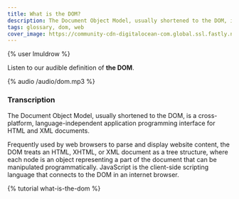 ```yaml
---
title: What is the DOM?
description: The Document Object Model, usually shortened to the DOM, is a cross-platform, language-independent application programming interface for HTML and XML documents. Learn more about the DOM with our audible glossary!
tags: glossary, dom, web
cover_image: https://community-cdn-digitalocean-com.global.ssl.fastly.net/variants/PcJyDaaLwTjkdriqXFpDajCM/035575f2985fe451d86e717d73691e533a1a00545d7230900ed786341dc3c882
---
```

{% user lmuldrow %}

Listen to our audible definition of **the DOM**.

{% audio /audio/dom.mp3 %}

### Transcription

The Document Object Model, usually shortened to the DOM, is a cross-platform, language-independent application programming interface for HTML and XML documents.

Frequently used by web browsers to parse and display website content, the DOM treats an HTML, XHTML, or XML document as a tree structure, where each node is an object representing a part of the document that can be manipulated programmatically. JavaScript is the client-side scripting language that connects to the DOM in an internet browser.


{% tutorial what-is-the-dom %}